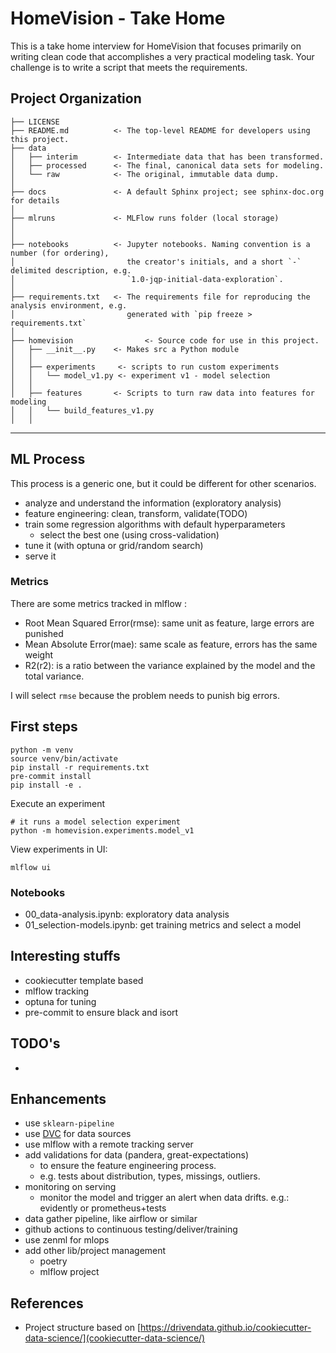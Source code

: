# HomeVision - Take Home


This is a take home interview for HomeVision that focuses primarily on writing clean code that accomplishes a very practical modeling task. Your challenge is to write a script that meets the requirements.

## Project Organization

    ├── LICENSE
    ├── README.md          <- The top-level README for developers using this project.
    ├── data
    │   ├── interim        <- Intermediate data that has been transformed.
    │   ├── processed      <- The final, canonical data sets for modeling.
    │   └── raw            <- The original, immutable data dump.
    │
    ├── docs               <- A default Sphinx project; see sphinx-doc.org for details
    │
    ├── mlruns             <- MLFlow runs folder (local storage)
    │
    │
    ├── notebooks          <- Jupyter notebooks. Naming convention is a number (for ordering),
    │                         the creator's initials, and a short `-` delimited description, e.g.
    │                         `1.0-jqp-initial-data-exploration`.
    │
    ├── requirements.txt   <- The requirements file for reproducing the analysis environment, e.g.
    │                         generated with `pip freeze > requirements.txt`
    │
    ├── homevision                <- Source code for use in this project.
    │   ├── __init__.py    <- Makes src a Python module
    │   │
    │   ├── experiments     <- scripts to run custom experiments
    │   │   └── model_v1.py <- experiment v1 - model selection
    │   │
    │   ├── features       <- Scripts to turn raw data into features for modeling
    │   │   └── build_features_v1.py
    │   │

--------

## ML Process

This process is a generic one, but it could be different for other scenarios.

- analyze and understand the information (exploratory analysis)
- feature engineering: clean, transform, validate(TODO)
- train some regression algorithms with default hyperparameters
    - select the best one (using cross-validation)
- tune it (with optuna or grid/random search)
- serve it

### Metrics

There are some metrics tracked in mlflow :
- Root Mean Squared Error(rmse): same unit as feature, large errors are punished
- Mean Absolute Error(mae): same scale as feature, errors has the same weight
- R2(r2): is a ratio between the variance explained by the model and the total variance.

I will select `rmse` because the problem needs to punish big errors.

## First steps

```
python -m venv
source venv/bin/activate
pip install -r requirements.txt
pre-commit install
pip install -e .
```

Execute an experiment

```
# it runs a model selection experiment
python -m homevision.experiments.model_v1
```

View experiments in UI:
```
mlflow ui
```

### Notebooks
- 00_data-analysis.ipynb: exploratory data analysis
- 01_selection-models.ipynb: get training metrics and select a model

## Interesting stuffs

- cookiecutter template based
- mlflow tracking
- optuna for tuning
- pre-commit to ensure black and isort

## TODO's
-

## Enhancements

- use `sklearn-pipeline`
- use [DVC](https://dvc.org/) for data sources
- use mlflow with a remote tracking server
- add validations for data (pandera, great-expectations)
    - to ensure the feature engineering process.
    - e.g. tests about distribution, types, missings, outliers.
- monitoring on serving
    - monitor the model and trigger an alert when data drifts. e.g.: evidently or prometheus+tests
- data gather pipeline, like airflow or similar
- github actions to continuous testing/deliver/training
- use zenml for mlops
- add other lib/project management
    - poetry
    - mlflow project


## References

- Project structure based on [https://drivendata.github.io/cookiecutter-data-science/](cookiecutter-data-science/)
